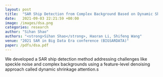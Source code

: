 ```yaml
---
layout: post
title:  "SAR Ship Detection from Complex Background Based on Dynamic Shrinkage Attention Mechanism"
date:   2021-09-03 22:21:59 +00:00
image: /images/dsa.png
categories: research
author: "Sihan Shao"
authors: "<strong>Sihan Shao</strong>, Haoran Li, Shifeng Wang"
venue: "2021 SAR in Big Data Era conference (BIGSARDATA)"
paper: /pdfs/dsa.pdf
---
```

We developed a SAR ship detection method addressing challenges like speckle noise and complex backgrounds using a feature-level denoising approach called dynamic shrinkage attention.s